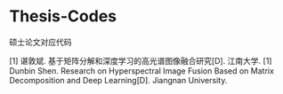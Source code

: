# Thesis-Codes
硕士论文对应代码

[1] 谌敦斌. 基于矩阵分解和深度学习的高光谱图像融合研究[D]. 江南大学.
[1] Dunbin Shen. Research on Hyperspectral Image Fusion Based on Matrix Decomposition and Deep Learning[D]. Jiangnan University.

